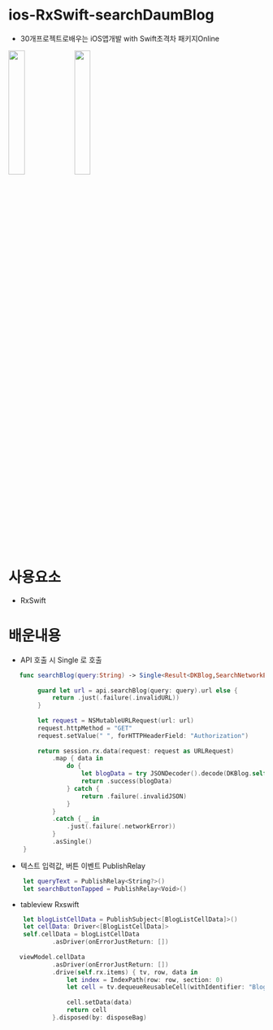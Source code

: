 # ios-RxSwift-searchDaumBlog
- 30개프로젝트로배우는 iOS앱개발 with Swift초격차 패키지Online 

<img src="https://user-images.githubusercontent.com/26668309/164585662-70ba7933-1a40-4ad9-9d6e-2799c3adf033.png"
width = 25%> <img src="https://user-images.githubusercontent.com/26668309/164585716-bf07bbe5-328a-4210-ab67-652919364335.png"
width = 25%>


# 사용요소 
- RxSwift 

# 배운내용

- API 호출 시 Single 로 호출 
```Swift 
   func searchBlog(query:String) -> Single<Result<DKBlog,SearchNetworkError>> {
        
        guard let url = api.searchBlog(query: query).url else {
            return .just(.failure(.invalidURL))
        }
        
        let request = NSMutableURLRequest(url: url)
        request.httpMethod = "GET"
        request.setValue(" ", forHTTPHeaderField: "Authorization")
        
        return session.rx.data(request: request as URLRequest)
            .map { data in
                do {
                    let blogData = try JSONDecoder().decode(DKBlog.self, from: data)
                    return .success(blogData)
                } catch {
                    return .failure(.invalidJSON)
                }
            }
            .catch { _ in
                .just(.failure(.networkError))
            }
            .asSingle()
    }

```
- 텍스트 입력값, 버튼 이벤트 PublishRelay 
```Swift 
    let queryText = PublishRelay<String?>() 
    let searchButtonTapped = PublishRelay<Void>()
```

- tableview Rxswift 
```Swift 
    let blogListCellData = PublishSubject<[BlogListCellData]>()
    let cellData: Driver<[BlogListCellData]>
    self.cellData = blogListCellData
            .asDriver(onErrorJustReturn: [])
  
   viewModel.cellData
            .asDriver(onErrorJustReturn: [])
            .drive(self.rx.items) { tv, row, data in
                let index = IndexPath(row: row, section: 0)
                let cell = tv.dequeueReusableCell(withIdentifier: "BlogListCell", for: index) as! BlogListCell
                
                cell.setData(data)
                return cell
            }.disposed(by: disposeBag)

```



